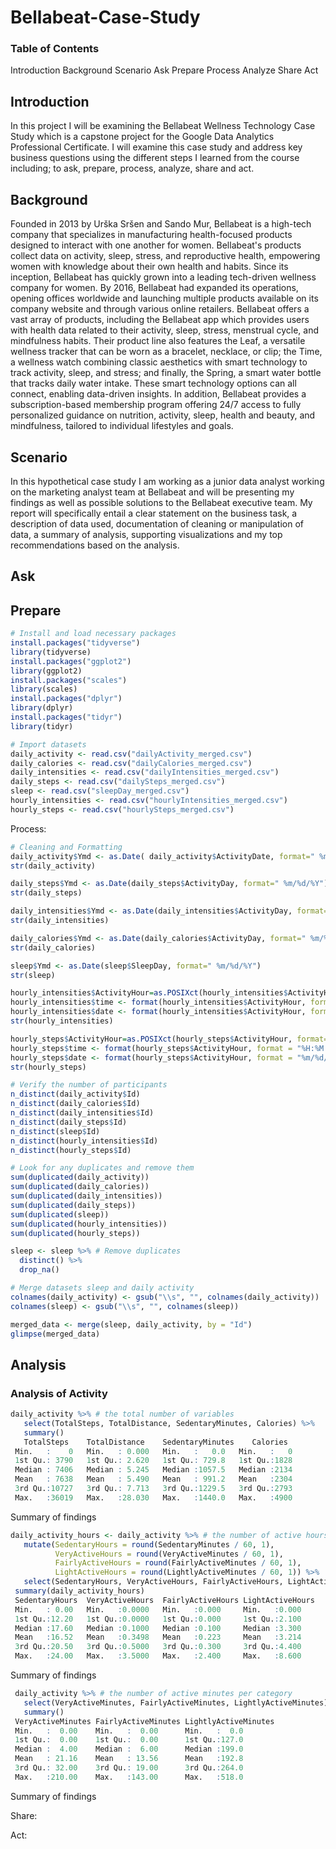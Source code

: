 # Bellabeat-Case-Study

### Table of Contents
Introduction
Background
Scenario
Ask
Prepare
Process
Analyze
Share
Act

## Introduction 

In this project I will be examining the Bellabeat Wellness Technology Case Study which is a capstone project for the Google Data Analytics Professional Certificate. I will examine this case study and address key business questions using the different steps I learned from the course including; to ask, prepare, process, analyze, share and act.

## Background

Founded in 2013 by Urška Sršen and Sando Mur, Bellabeat is a high-tech company that specializes in manufacturing health-focused products designed to interact with one another for women. Bellabeat's products collect data on activity, sleep, stress, and reproductive health, empowering women with knowledge about their own health and habits. Since its inception, Bellabeat has quickly grown into a leading tech-driven wellness company for women. By 2016, Bellabeat had expanded its operations, opening offices worldwide and launching multiple products available on its company website and through various online retailers. 
Bellabeat offers a vast array of products, including the Bellabeat app which provides users with health data related to their activity, sleep, stress, menstrual cycle, and mindfulness habits. Their product line also features the Leaf, a versatile wellness tracker that can be worn as a bracelet, necklace, or clip; the Time, a wellness watch combining classic aesthetics with smart technology to track activity, sleep, and stress; and finally, the Spring, a smart water bottle that tracks daily water intake. These smart technology options can all connect, enabling data-driven insights. In addition, Bellabeat provides a subscription-based membership program offering 24/7 access to fully personalized guidance on nutrition, activity, sleep, health and beauty, and mindfulness, tailored to individual lifestyles and goals. 

## Scenario 

In this hypothetical case study I am working as a junior data analyst working on the marketing analyst team at Bellabeat and will be presenting my findings as well as possible solutions to the Bellabeat executive team. My report will specifically entail a clear statement on the business task, a description of data used, documentation of cleaning or manipulation of data, a summary of analysis, supporting visualizations and my top recommendations based on the analysis.

## Ask

## Prepare

```r
# Install and load necessary packages
install.packages("tidyverse")
library(tidyverse)
install.packages("ggplot2")
library(ggplot2)
install.packages("scales")
library(scales)
install.packages("dplyr")
library(dplyr)
install.packages("tidyr")
library(tidyr)

# Import datasets
daily_activity <- read.csv("dailyActivity_merged.csv")
daily_calories <- read.csv("dailyCalories_merged.csv")
daily_intensities <- read.csv("dailyIntensities_merged.csv")
daily_steps <- read.csv("dailySteps_merged.csv")
sleep <- read.csv("sleepDay_merged.csv")
hourly_intensities <- read.csv("hourlyIntensities_merged.csv")
hourly_steps <- read.csv("hourlySteps_merged.csv")
```

Process:

```r
# Cleaning and Formatting
daily_activity$Ymd <- as.Date( daily_activity$ActivityDate, format=" %m/%d/%Y")
str(daily_activity)

daily_steps$Ymd <- as.Date(daily_steps$ActivityDay, format=" %m/%d/%Y")
str(daily_steps)

daily_intensities$Ymd <- as.Date(daily_intensities$ActivityDay, format=" %m/%d/%Y")
str(daily_intensities)

daily_calories$Ymd <- as.Date(daily_calories$ActivityDay, format=" %m/%d/%Y")
str(daily_calories)

sleep$Ymd <- as.Date(sleep$SleepDay, format=" %m/%d/%Y")
str(sleep)

hourly_intensities$ActivityHour=as.POSIXct(hourly_intensities$ActivityHour, format="%m/%d/%Y %I:%M:%S %p", tz=Sys.timezone())
hourly_intensities$time <- format(hourly_intensities$ActivityHour, format = "%H:%M:%S")
hourly_intensities$date <- format(hourly_intensities$ActivityHour, format = "%m/%d/%y")
str(hourly_intensities)

hourly_steps$ActivityHour=as.POSIXct(hourly_steps$ActivityHour, format="%m/%d/%Y %I:%M:%S %p", tz=Sys.timezone())
hourly_steps$time <- format(hourly_steps$ActivityHour, format = "%H:%M:%S")
hourly_steps$date <- format(hourly_steps$ActivityHour, format = "%m/%d/%y")
str(hourly_steps)

# Verify the number of participants
n_distinct(daily_activity$Id)
n_distinct(daily_calories$Id)
n_distinct(daily_intensities$Id)
n_distinct(daily_steps$Id)
n_distinct(sleep$Id)
n_distinct(hourly_intensities$Id)
n_distinct(hourly_steps$Id)

# Look for any duplicates and remove them
sum(duplicated(daily_activity))
sum(duplicated(daily_calories))
sum(duplicated(daily_intensities))
sum(duplicated(daily_steps))
sum(duplicated(sleep))
sum(duplicated(hourly_intensities))
sum(duplicated(hourly_steps))

sleep <- sleep %>% # Remove duplicates
  distinct() %>%
  drop_na()

# Merge datasets sleep and daily activity
colnames(daily_activity) <- gsub("\\s", "", colnames(daily_activity))
colnames(sleep) <- gsub("\\s", "", colnames(sleep))

merged_data <- merge(sleep, daily_activity, by = "Id")
glimpse(merged_data)
```

## Analysis

### Analysis of Activity

```r
daily_activity %>% # the total number of variables
   select(TotalSteps, TotalDistance, SedentaryMinutes, Calories) %>%
   summary()
   TotalSteps    TotalDistance    SedentaryMinutes    Calories   
 Min.   :    0   Min.   : 0.000   Min.   :   0.0   Min.   :   0  
 1st Qu.: 3790   1st Qu.: 2.620   1st Qu.: 729.8   1st Qu.:1828  
 Median : 7406   Median : 5.245   Median :1057.5   Median :2134  
 Mean   : 7638   Mean   : 5.490   Mean   : 991.2   Mean   :2304  
 3rd Qu.:10727   3rd Qu.: 7.713   3rd Qu.:1229.5   3rd Qu.:2793  
 Max.   :36019   Max.   :28.030   Max.   :1440.0   Max.   :4900 
```

Summary of findings

```r
daily_activity_hours <- daily_activity %>% # the number of active hours per category
   mutate(SedentaryHours = round(SedentaryMinutes / 60, 1),
          VeryActiveHours = round(VeryActiveMinutes / 60, 1),
          FairlyActiveHours = round(FairlyActiveMinutes / 60, 1),
          LightActiveHours = round(LightlyActiveMinutes / 60, 1)) %>%
   select(SedentaryHours, VeryActiveHours, FairlyActiveHours, LightActiveHours)
 summary(daily_activity_hours)
 SedentaryHours  VeryActiveHours  FairlyActiveHours LightActiveHours
 Min.   : 0.00   Min.   :0.0000   Min.   :0.000     Min.   :0.000   
 1st Qu.:12.20   1st Qu.:0.0000   1st Qu.:0.000     1st Qu.:2.100   
 Median :17.60   Median :0.1000   Median :0.100     Median :3.300   
 Mean   :16.52   Mean   :0.3498   Mean   :0.223     Mean   :3.214   
 3rd Qu.:20.50   3rd Qu.:0.5000   3rd Qu.:0.300     3rd Qu.:4.400   
 Max.   :24.00   Max.   :3.5000   Max.   :2.400     Max.   :8.600  
```

Summary of findings

```r
 daily_activity %>% # the number of active minutes per category
   select(VeryActiveMinutes, FairlyActiveMinutes, LightlyActiveMinutes) %>%
   summary()
 VeryActiveMinutes FairlyActiveMinutes LightlyActiveMinutes
 Min.   :  0.00    Min.   :  0.00      Min.   :  0.0       
 1st Qu.:  0.00    1st Qu.:  0.00      1st Qu.:127.0       
 Median :  4.00    Median :  6.00      Median :199.0       
 Mean   : 21.16    Mean   : 13.56      Mean   :192.8       
 3rd Qu.: 32.00    3rd Qu.: 19.00      3rd Qu.:264.0       
 Max.   :210.00    Max.   :143.00      Max.   :518.0  
```

Summary of findings
 
Share:

Act:








